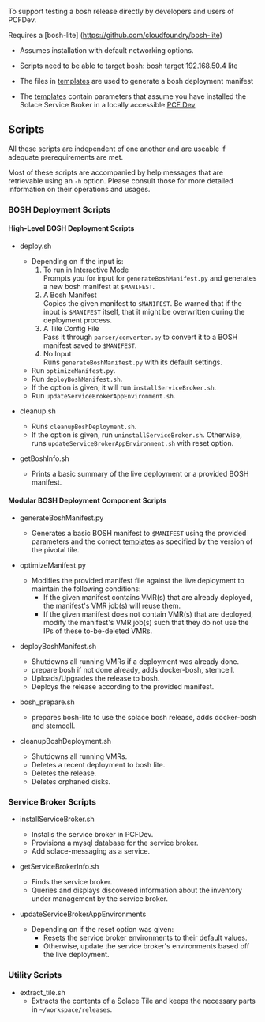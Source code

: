 
To support testing a bosh release directly by developers and users of PCFDev.

Requires a [bosh-lite] (https://github.com/cloudfoundry/bosh-lite) 
- Assumes installation with default networking options. 
- Scripts need to be able to target bosh: bosh target 192.168.50.4 lite


- The files in [templates](../templates/) are used to generate a bosh deployment manifest
- The [templates](../templates) contain parameters that assume you have installed the Solace Service Broker in a locally accessible [PCF Dev](https://pivotal.io/pcf-dev)

## Scripts

All these scripts are independent of one another and are useable if adequate prerequirements are met.

Most of these scripts are accompanied by help messages that are retrievable using an `-h` option. Please consult those for more detailed information on their operations and usages.

### BOSH Deployment Scripts

#### High-Level BOSH Deployment Scripts

* deploy.sh
  * Depending on if the input is:
    1. To run in Interactive Mode  
      Prompts you for input for `generateBoshManifest.py` and generates a new bosh manifest at `$MANIFEST`.
    2. A Bosh Manifest  
      Copies the given manifest to `$MANIFEST`. Be warned that if the input is `$MANIFEST` itself, that it might be overwritten during the deployment process.
    3. A Tile Config File  
      Pass it through `parser/converter.py` to convert it to a BOSH manifest saved to `$MANIFEST`.
    4. No Input  
      Runs `generateBoshManifest.py` with its default settings.
  * Run `optimizeManifest.py`.
  * Run `deployBoshManifest.sh`.
  * If the option is given, it will run `installServiceBroker.sh`.
  * Run `updateServiceBrokerAppEnvironment.sh`.
  
* cleanup.sh
  * Runs `cleanupBoshDeployment.sh`.
  * If the option is given, run `uninstallServiceBroker.sh`. Otherwise, runs `updateServiceBrokerAppEnvironment.sh` with reset option.

* getBoshInfo.sh
  * Prints a basic summary of the live deployment or a provided BOSH manifest.

#### Modular BOSH Deployment Component Scripts

* generateBoshManifest.py
  * Generates a basic BOSH manifest to `$MANIFEST` using the provided parameters and the correct [templates](./templates) as specified by the version of the pivotal tile.
  
* optimizeManifest.py
  * Modifies the provided manifest file against the live deployment to maintain the following conditions:
    * If the given manifest contains VMR(s) that are already deployed, the manifest's VMR job(s) will reuse them.
    * If the given manifest does not contain VMR(s) that are deployed, modify the manifest's VMR job(s) such that they do not use the IPs of these to-be-deleted VMRs.
* deployBoshManifest.sh
  * Shutdowns all running VMRs if a deployment was already done.
  * prepare bosh if not done already, adds docker-bosh, stemcell.
  * Uploads/Upgrades the release to bosh.
  * Deploys the release according to the provided manifest.

* bosh_prepare.sh
  * prepares bosh-lite to use the solace bosh release, adds docker-bosh and stemcell.

* cleanupBoshDeployment.sh 
  * Shutdowns all running VMRs.
  * Deletes a recent deployment to bosh lite.
  * Deletes the release.
  * Deletes orphaned disks.

### Service Broker Scripts
    
* installServiceBroker.sh
  * Installs the service broker in PCFDev.
  * Provisions a mysql database for the service broker.
  * Add solace-messaging as a service.

* getServiceBrokerInfo.sh
  * Finds the service broker.
  * Queries and displays discovered information about the inventory under management by the service broker.
  
* updateServiceBrokerAppEnvironments
  * Depending on if the reset option was given:
    * Resets the service broker environments to their default values.
    * Otherwise, update the service broker's environments based off the live deployment.

### Utility Scripts

* extract_tile.sh
  * Extracts the contents of a Solace Tile and keeps the necessary parts in `~/workspace/releases`.
